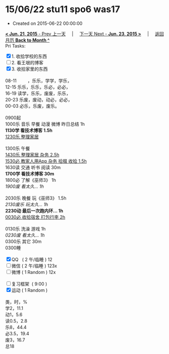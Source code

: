 # 15/06/22 stu11 spo6 was17

- Created on 2015-06-22 00:00:00

[**< Jun. 21, 2015** - Prev 上一天](_archived/lifelogs/2015/06/d21.md) &nbsp; &nbsp; | &nbsp; &nbsp; [下一天 Next - **Jun. 23, 2015 >**](_archived/lifelogs/2015/06/d23.md) &nbsp; &nbsp; |  &nbsp; &nbsp; [返回月历 **Back to Month ^**](_archived/lifelogs/2015/06/index.md)
<br/>Pri Tasks:</strong></div><div><input type="checkbox" checked="true" />1. 收拾学校的东西</div><div><input type="checkbox" />2. 看王垠的博客</div><div><input type="checkbox" checked="true" />3. 收拾家里的东西<br/></div><div><br clear="none"/></div><div>08-11         ，乐乐，学学，学乐，</div><div>12-15 乐乐，乐乐，乐必，必必，<br clear="none"/>16-19 读学，乐乐，废废，乐乐，<br clear="none"/>20-23 乐废，废动，动必，必必，</div><div>00-03 必乐，乐废，废乐。</div><div><br clear="none"/></div><div>0900起</div><div>1000乐 音乐 早餐 动漫 微博 昨日总结 1h</div><div><b>1130学 看技术博客 1.5h</b></div><div><u>1230乐 整理家居</u></div><div><br/></div><div>1300乐 午餐</div><div><u>1430乐 整理家居 杂务 2.5h</u></div><div><u>1530必 教家人用App 杂务 拾掇 收拾 1.5h</u></div><div>1630读 交通 听书 阅读 30m</div><div><strong>1700学 看技术博客 30m</strong></div><div><div>1800必 了解《巫师3》 1h</div><div><i>1900废 看太久… 1h</i></div><div><br/></div>2030乐 晚餐 玩《巫师3》 1.5h</div><div><i>2130废乐 玩太久… 1h</i><br clear="none"/><strong>2230动 最后一次跑内环… 1h</strong></div><div><div><u>0030必 收拾宿舍 打包行李 2h</u></div><div><br/></div>0130乐 洗澡 游戏 1h<br/></div><div><i>0230废 看太久… 1h</i></div><div>0300乐 其它 30m</div><div>0300睡</div><div><br clear="none"/></div><div><input type="checkbox" checked="true" />QQ   ( 2 午/临睡 ) 12<br clear="none"/><input type="checkbox" />微信 ( 2 午/临睡 ) 123x</div><div><input type="checkbox" />微博 ( 1 Random ) 12x</div><div><br clear="none"/></div><div><input type="checkbox" />复习框架  ( 9:00 ) <br clear="none"/></div><div><input type="checkbox" checked="true" />运动 ( 1 Random ) </div><div><div><br clear="none"/></div>类，时，%<br clear="none"/>学2，11.1<br clear="none"/>动1，5.6<br clear="none"/>读0.5，2.8<br clear="none"/>乐8，44.4<br clear="none"/>必3.5，19.4<br clear="none"/>废3，16.7<br clear="none"/>总18</div>
